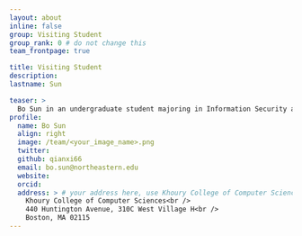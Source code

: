 ```yaml
---
layout: about
inline: false
group: Visiting Student
group_rank: 0 # do not change this
team_frontpage: true

title: Visiting Student
description:
lastname: Sun

teaser: >
  Bo Sun in an undergraduate student majoring in Information Security at Beijing University of Technology. Her research interest lies in Natural Language Processing and Human-AI Interaction.
profile:
  name: Bo Sun
  align: right
  image: /team/<your_image_name>.png
  twitter: 
  github: qianxi66
  email: bo.sun@northeastern.edu
  website: 
  orcid: 
  address: > # your address here, use Khoury College of Computer Sciences as the default
    Khoury College of Computer Sciences<br />
    440 Huntington Avenue, 310C West Village H<br />
    Boston, MA 02115
---
```

